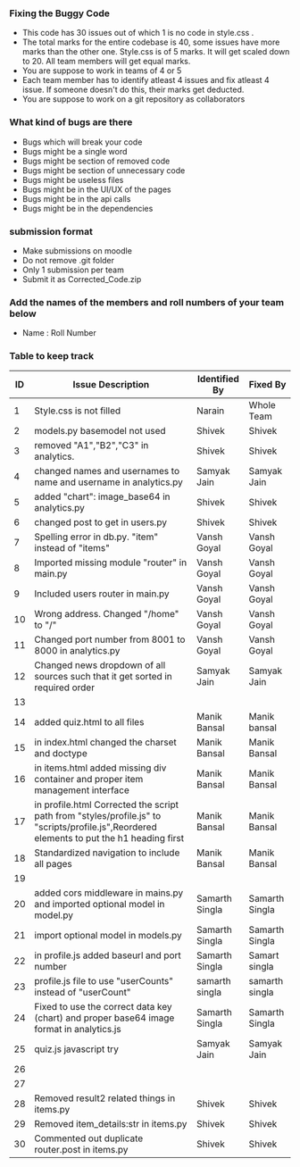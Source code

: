 ### Fixing the Buggy Code

- This code has 30 issues out of which 1 is no code in style.css . 
- The total marks for the entire codebase is 40, some issues have more marks than the other one. Style.css is of 5 marks. It will get scaled down to 20. All team members will get equal marks.
- You are suppose to work in teams of 4 or 5
- Each team member has to identify atleast 4 issues and fix atleast 4 issue. If someone doesn't do this, their marks get deducted.
- You are suppose to work on a git repository as collaborators

### What kind of bugs are there

- Bugs which will break your code
- Bugs might be a single word
- Bugs might be section of removed code
- Bugs might be section of unnecessary code
- Bugs might be useless files
- Bugs might be in the UI/UX of the pages
- Bugs might be in the api calls
- Bugs might be in the dependencies  

### submission format

- Make submissions on moodle
- Do not remove .git folder 
- Only 1 submission per team
- Submit it as Corrected_Code.zip

### Add the names of the members and roll numbers of your team below

- Name : Roll Number

### Table to keep track

| ID  | Issue Description                        | Identified By | Fixed By     |
|-----|------------------------------------------|---------------|--------------|
| 1   | Style.css is not filled                  | Narain        | Whole Team     |
| 2   |        models.py basemodel not used                                  |    Shivek           |      Shivek        |
| 3   |      removed "A1","B2","C3"  in analytics.                                    |            Shivek   |     Shivek         |
| 4   |    changed names and usernames to name and username in analytics.py                                             |          Samyak Jain    |    Samyak Jain      |
| 5   |    added "chart": image_base64 in analytics.py                                                   |    Shivek           |    Shivek          |
| 6   |     changed post to get in users.py                                                     |        Shivek       |      Shivek        |
| 7   |Spelling error in db.py. "item" instead of "items" | Vansh Goyal   | Vansh Goyal             |
| 8   |Imported missing module "router" in main.py                                         | Vansh Goyal              | Vansh Goyal             |
| 9   |Included users router in main.py                                          | Vansh Goyal              | Vansh Goyal             |
| 10  |Wrong address. Changed "/home" to "/"                                          | Vansh Goyal              | Vansh Goyal             |
| 11  |Changed port number from 8001 to 8000 in analytics.py                                          | Vansh Goyal              | Vansh Goyal             |
| 12  | Changed news dropdown of all sources such that it get sorted in required order                                     |      Samyak Jain         |        Samyak Jain      |
| 13  |                                          |               |              |
| 14  |added quiz.html to all files| Manik Bansal|Manik bansal|
| 15  |in index.html changed the charset and doctype|Manik Bansal|Manik Bansal|
| 16  |in items.html added missing div container and proper item management interface|Manik Bansal|Manik Bansal|
| 17  | in profile.html Corrected the script path from "styles/profile.js" to "scripts/profile.js",Reordered elements to put the h1 heading first | Manik Bansal| Manik Bansal|
| 18  |Standardized navigation to include all pages|Manik Bansal|Manik Bansal|
| 19  |                                          |               |              |
| 20  |added cors middleware in mains.py and imported optional model in model.py                                          |Samarth Singla               |Samarth Singla              |
| 21  |import optional model in models.py                                          |Samarth Singla               |Samarth Singla              |
| 22  |in profile.js added baseurl and port number                                          |Samarth Singla               |Samart singla              |
| 23  | profile.js file to use "userCounts" instead of "userCount"                                         |samarth singla              |samarth singla              |
| 24  |Fixed to use the correct data key (chart) and proper base64 image format in analytics.js                                        |Samarth Singla             |Samarth Singla|
| 25  |  quiz.js javascript try                                        |      Samyak Jain         |     Samyak Jain         |
| 26  |                                          |               |              |
| 27  |                                          |               |              |
| 28  |     Removed result2 related things in items.py                                                   |    Shivek           |       Shivek       |
| 29  |     Removed   item_details:str in items.py                                           |   Shivek            |       Shivek       |
| 30  |        Commented out duplicate router.post in items.py                                                     |    Shivek           |       Shivek       |
